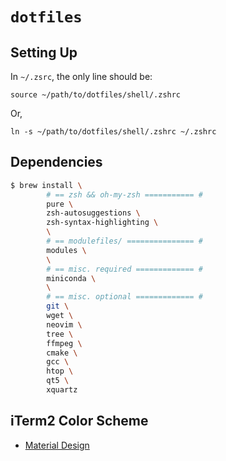 # `dotfiles`

## Setting Up

In `~/.zsrc`, the only line should be:

    source ~/path/to/dotfiles/shell/.zshrc

Or,

    ln -s ~/path/to/dotfiles/shell/.zshrc ~/.zshrc

## Dependencies

```sh
$ brew install \
        # == zsh && oh-my-zsh =========== #
        pure \
        zsh-autosuggestions \
        zsh-syntax-highlighting \
        \
        # == modulefiles/ =============== #
        modules \
        \
        # == misc. required ============= #
        miniconda \
        \
        # == misc. optional ============= #
        git \
        wget \
        neovim \
        tree \
        ffmpeg \
        cmake \
        gcc \
        htop \
        qt5 \
        xquartz

```

## iTerm2 Color Scheme

- [Material Design](https://www.martinseeler.com/iterm2-material-design)
